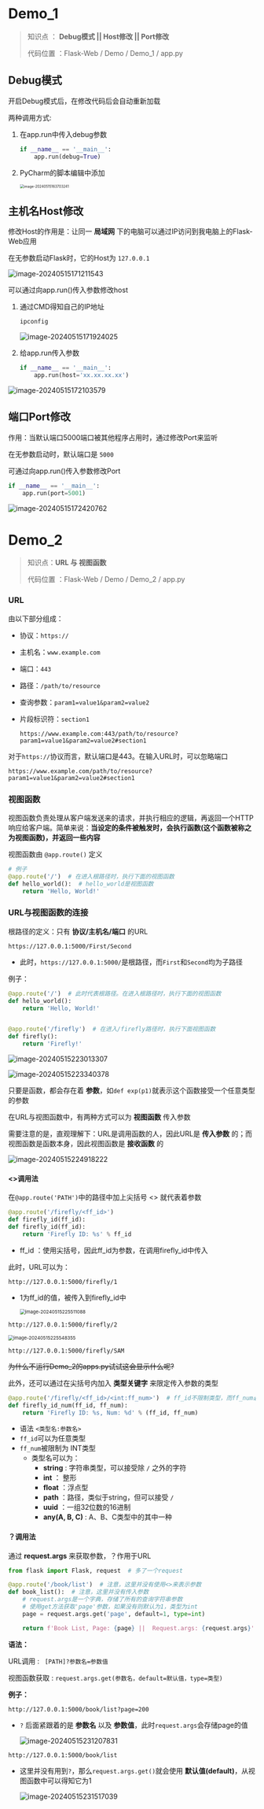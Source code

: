 # Demo_1

>  知识点 ： **Debug模式 ||  Host修改 ||  Port修改**
>
>  代码位置 ：Flask-Web / Demo / Demo_1 / app.py 

## Debug模式

开启Debug模式后，在修改代码后会自动重新加载

两种调用方式:

1. 在app.run中传入debug参数

    ```python
    if __name__ == '__main__':
    	app.run(debug=True)
    ```

2. PyCharm的脚本编辑中添加

    <img src="Demo解析.assets/image-20240515163703241.png" alt="image-20240515163703241" style="zoom: 50%;" />

## 主机名Host修改

修改Host的作用是：让同一 **局域网** 下的电脑可以通过IP访问到我电脑上的Flask-Web应用

在无参数启动Flask时，它的Host为 `127.0.0.1`

![image-20240515171211543](Demo解析.assets/image-20240515171211543.png)

可以通过向app.run()传入参数修改host

1. 通过CMD得知自己的IP地址

    ```cmd
    ipconfig
    ```

    ![image-20240515171924025](Demo解析.assets/image-20240515171924025.png)

2. 给app.run传入参数

    ```python
    if __name__ == '__main__':
    	app.run(host='xx.xx.xx.xx')
    ```

![image-20240515172103579](Demo解析.assets/image-20240515172103579.png)

## 端口Port修改

作用：当默认端口5000端口被其他程序占用时，通过修改Port来监听

在无参数启动时，默认端口是 `5000`

可通过向app.run()传入参数修改Port

```python
if __name__ == '__main__':
	app.run(port=5001)
```

![image-20240515172420762](Demo解析.assets/image-20240515172420762.png)





# Demo_2

>   知识点：**URL 与 视图函数** 
>
> 代码位置 ：Flask-Web / Demo / Demo_2 / app.py

### URL

由以下部分组成：

* 协议：`https://`

* 主机名：`www.example.com`

* 端口：`443`

* 路径：`/path/to/resource`

* 查询参数：`param1=value1&param2=value2`

* 片段标识符：`section1`

    ```http
    https://www.example.com:443/path/to/resource?param1=value1&param2=value2#section1
    ```

对于`https://`协议而言，默认端口是443。在输入URL时，可以忽略端口

```
https://www.example.com/path/to/resource?param1=value1&param2=value2#section1
```



### 视图函数

视图函数负责处理从客户端发送来的请求，并执行相应的逻辑，再返回一个HTTP响应给客户端。简单来说：**当设定的条件被触发时，会执行函数(这个函数被称之为视图函数)，并返回一些内容**

视图函数由 `@app.route()` 定义

```python
# 例子
@app.route('/')  # 在进入根路径时，执行下面的视图函数
def hello_world():  # hello_world是视图函数
	return 'Hello, World!'
```



### URL与视图函数的连接

根路径的定义：只有 **协议/主机名/端口** 的URL

```
https://127.0.0.1:5000/First/Second
```

* 此时，`https://127.0.0.1:5000/`是根路径，而`First`和`Second`均为子路径

例子：

```python
@app.route('/')  # 此时代表根路径。在进入根路径时，执行下面的视图函数
def hello_world():
	return 'Hello, World!'


@app.route('/firefly')  # 在进入/firefly路径时，执行下面视图函数
def firefly():
	return 'Firefly!'
```

![image-20240515223013307](Demo解析.assets/image-20240515223013307.png)





![image-20240515223340378](Demo解析.assets/image-20240515223340378.png)





只要是函数，都会存在着 **参数**，如`def exp(p1)`就表示这个函数接受一个任意类型的参数

在URL与视图函数中，有两种方式可以为 **视图函数** 传入参数

需要注意的是，直观理解下：URL是调用函数的人，因此URL是 **传入参数** 的；而视图函数是函数本身，因此视图函数是 **接收函数** 的

![image-20240515224918222](Demo解析.assets/image-20240515224918222.png)

#### <>调用法

在`@app.route('PATH')`中的路径中加上尖括号 <> 就代表着参数

```python
@app.route('/firefly/<ff_id>')
def firefly_id(ff_id):
def firefly_id(ff_id):
	return 'Firefly ID: %s' % ff_id
```

* ff_id ：使用尖括号，因此ff_id为参数，在调用firefly_id中传入

此时，URL可以为：

`http://127.0.0.1:5000/firefly/1`

* 1为ff_id的值，被传入到firefly_id中

    <img src="Demo解析.assets/image-20240515225511088.png" alt="image-20240515225511088" style="zoom: 67%;" />

`http://127.0.0.1:5000/firefly/2`

<img src="Demo解析.assets/image-20240515225548355.png" alt="image-20240515225548355" style="zoom:67%;" />

`http://127.0.0.1:5000/firefly/SAM`

~~为什么不运行Demo_2的apps.py试试这会显示什么呢?~~



此外，还可以通过在尖括号内加入 **类型关键字** 来限定传入参数的类型

```python
@app.route('/firefly/<ff_id>/<int:ff_num>')  # ff_id不限制类型，而ff_num必须为整数
def firefly_id_num(ff_id, ff_num):
	return 'Firefly ID: %s, Num: %d' % (ff_id, ff_num)
```

* 语法 `<类型名:参数名>`
* `ff_id`可以为任意类型
* `ff_num`被限制为 INT类型
    * 类型名可以为：
        * **string** : 字符串类型，可以接受除 `/` 之外的字符
        * **int** ： 整形
        * **float** ：浮点型
        * **path** ：路径，类似于string，但可以接受 `/`
        * **uuid** ：一组32位数的16进制
        * **any(A, B, C)** : A、B、C类型中的其中一种





#### ？调用法

通过 **request.args** 来获取参数，？作用于URL

```python
from flask import Flask, request  # 多了一个request

@app.route('/book/list')  # 注意，这里并没有使用<>来表示参数
def book_list():  # 注意，这里并没有传入参数
	# request.args是一个字典，存储了所有的查询字符串参数
	# 使用get方法获取'page'参数，如果没有则默认为1，类型为int
	page = request.args.get('page', default=1, type=int)

	return f'Book List, Page: {page} ||  Request.args: {request.args}'
```



**语法：**

URL调用 : ` [PATH]?参数名=参数值`

视图函数获取 : `request.args.get(参数名，default=默认值，type=类型)`



**例子：**

`http://127.0.0.1:5000/book/list?page=200`

* `?` 后面紧跟着的是 **参数名** 以及 **参数值**，此时`request.args`会存储page的值

    ![image-20240515231207831](Demo解析.assets/image-20240515231207831.png)

`http://127.0.0.1:5000/book/list`

* 这里并没有用到`?`，那么`request.args.get()`就会使用 **默认值(default)**，从视图函数中可以得知它为1

    ![image-20240515231517039](Demo解析.assets/image-20240515231517039.png)

